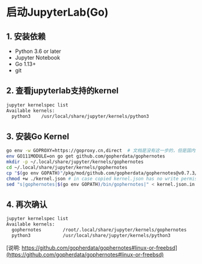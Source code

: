 # 启动JupyterLab(Go)

## 1. 安装依赖

- Python 3.6 or later
- Jupyter Notebook
- Go 1.13+
- git

## 2. 查看jupyterlab支持的kernel

```bash
jupyter kernelspec list
Available kernels:
  python3    /usr/local/share/jupyter/kernels/python3
```

## 3. 安装Go Kernel

```bash
go env -w GOPROXY=https://goproxy.cn,direct  # 文档是没有这一步的，但是国内无法访问，这一步是设置代理
env GO111MODULE=on go get github.com/gopherdata/gophernotes
mkdir -p ~/.local/share/jupyter/kernels/gophernotes
cd ~/.local/share/jupyter/kernels/gophernotes
cp "$(go env GOPATH)"/pkg/mod/github.com/gopherdata/gophernotes@v0.7.3/kernel/*  "."
chmod +w ./kernel.json # in case copied kernel.json has no write permission
sed "s|gophernotes|$(go env GOPATH)/bin/gophernotes|" < kernel.json.in > kernel.json
```

## 4. 再次确认

```bash
jupyter kernelspec list
Available kernels:
  gophernotes        /root/.local/share/jupyter/kernels/gophernotes
  python3            /usr/local/share/jupyter/kernels/python3
```

[说明: https://github.com/gopherdata/gophernotes#linux-or-freebsd](https://github.com/gopherdata/gophernotes#linux-or-freebsd)
